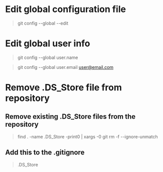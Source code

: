 # Edit global configuration file

> git config --global --edit

# Edit global user info

> git config --global user.name <User Name>

> git config --global user.email <user@email.com>




# Remove .DS_Store file from repository

## Remove existing .DS_Store files from the repository

> find . -name .DS_Store -print0 | xargs -0 git rm -f --ignore-unmatch

## Add this to the .gitignore

> .DS_Store

